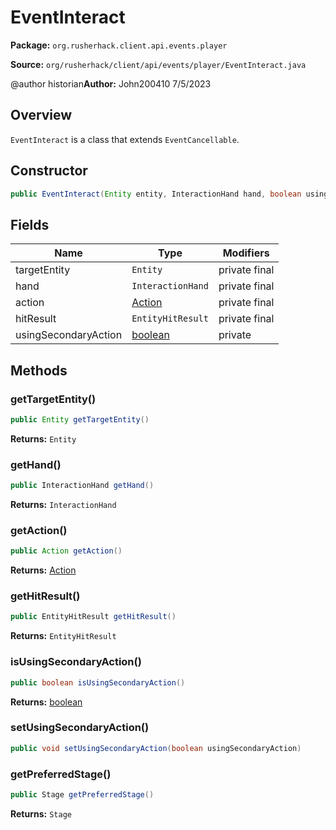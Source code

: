 # EventInteract

**Package:** `org.rusherhack.client.api.events.player`

**Source:** `org/rusherhack/client/api/events/player/EventInteract.java`


@author historian**Author:** John200410 7/5/2023



## Overview

`EventInteract` is a class that extends `EventCancellable`.

## Constructor

```java
public EventInteract(Entity entity, InteractionHand hand, boolean usingSecondaryAction, Action action, EntityHitResult hitResult)
```

## Fields

| Name | Type | Modifiers |
|------|------|----------|
| targetEntity | `Entity` | private final |
| hand | `InteractionHand` | private final |
| action | [Action](/client/api/events/player/Action.md) | private final |
| hitResult | `EntityHitResult` | private final |
| usingSecondaryAction | [boolean](https://docs.oracle.com/en/java/javase/21/docs/api/java.base/java/lang/Boolean.html) | private |


## Methods

### getTargetEntity()

```java
public Entity getTargetEntity()
```

**Returns:** `Entity`

### getHand()

```java
public InteractionHand getHand()
```

**Returns:** `InteractionHand`

### getAction()

```java
public Action getAction()
```

**Returns:** [Action](/client/api/events/player/Action.md)

### getHitResult()

```java
public EntityHitResult getHitResult()
```

**Returns:** `EntityHitResult`

### isUsingSecondaryAction()

```java
public boolean isUsingSecondaryAction()
```

**Returns:** [boolean](https://docs.oracle.com/en/java/javase/21/docs/api/java.base/java/lang/Boolean.html)

### setUsingSecondaryAction()

```java
public void setUsingSecondaryAction(boolean usingSecondaryAction)
```

### getPreferredStage()

```java
public Stage getPreferredStage()
```

**Returns:** `Stage`

